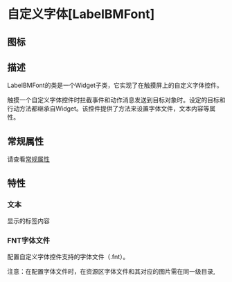 # 自定义字体[LabelBMFont]

## 图标



## 描述

LabelBMFont的类是一个Widget子类，它实现了在触摸屏上的自定义字体控件。

触摸一个自定义字体控件时拦截事件和动作消息发送到目标对象时。设定的目标和行动方法都继承自Widget。该控件提供了方法来设置字体文件，文本内容等属性。

## 常规属性

请查看[常规属性](./../general_property/zh.md)


## 特性



### 文本

显示的标签内容

### FNT字体文件

配置自定义字体控件支持的字体文件（.fnt）。

注意：在配置字体文件时，在资源区字体文件和其对应的图片需在同一级目录,

